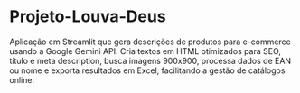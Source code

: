 # Projeto-Louva-Deus
Aplicação em Streamlit que gera descrições de produtos para e-commerce usando a Google Gemini API. Cria textos em HTML otimizados para SEO, título e meta description, busca imagens 900x900, processa dados de EAN ou nome e exporta resultados em Excel, facilitando a gestão de catálogos online.
